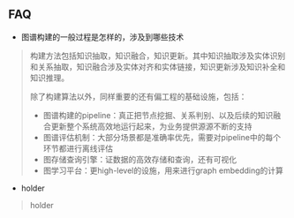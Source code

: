 ## FAQ
- 图谱构建的一般过程是怎样的，涉及到哪些技术
> 构建方法包括知识抽取，知识融合，知识更新。其中知识抽取涉及实体识别和关系抽取，知识融合涉及实体对齐和实体链接，知识更新涉及知识补全和知识推理。
>
> 除了构建算法以外，同样重要的还有偏工程的基础设施，包括：
> - 图谱构建的pipeline：真正把节点挖掘、关系判别、以及后续的知识融合更新整个系统高效地运行起来，为业务提供源源不断的支持
> - 图谱评估机制：大部分场景都是准确率优先，需要对pipeline中的每个环节都进行离线评估
> - 图存储查询引擎：证数据的高效存储和查询，还有可视化
> - 图学习平台：更high-level的设施，用来进行graph embedding的计算
- holder
> holder